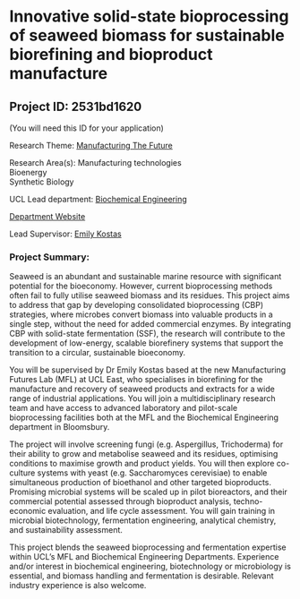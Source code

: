 # Innovative solid-state bioprocessing of seaweed biomass for sustainable biorefining and bioproduct manufacture

## Project ID: **2531bd1620**
(You will need this ID for your application)

Research Theme: [Manufacturing The Future](../themes/manufacturing-the-future.md)

Research Area(s):
Manufacturing technologies<br />Bioenergy<br />Synthetic Biology

UCL Lead department: [Biochemical Engineering](../departments/biochemical-engineering.md)

[Department Website](https://www.ucl.ac.uk/biochemical-engineering)

Lead Supervisor: [Emily Kostas](https://profiles.ucl.ac.uk/71300)

### Project Summary:

Seaweed is an abundant and sustainable marine resource with significant potential for the bioeconomy. However, current bioprocessing methods often fail to fully utilise seaweed biomass and its residues. This project aims to address that gap by developing consolidated bioprocessing (CBP) strategies, where microbes convert biomass into valuable products in a single step, without the need for added commercial enzymes. By integrating CBP with solid-state fermentation (SSF), the research will contribute to the development of low-energy, scalable biorefinery systems that support the transition to a circular, sustainable bioeconomy.

You will be supervised by Dr Emily Kostas based at the new Manufacturing Futures Lab (MFL) at UCL East, who specialises in biorefining for the manufacture and recovery of seaweed products and extracts for a wide range of industrial applications. You will join a multidisciplinary research team and have access to advanced laboratory and pilot-scale bioprocessing facilities both at the MFL and the Biochemical Engineering department in Bloomsbury. 

The project will involve screening fungi (e.g. Aspergillus, Trichoderma) for their ability to grow and metabolise seaweed and its residues, optimising conditions to maximise growth and product yields. You will then explore co-culture systems with yeast (e.g. Saccharomyces cerevisiae) to enable simultaneous production of bioethanol and other targeted bioproducts. Promising microbial systems will be scaled up in pilot bioreactors, and their commercial potential assessed through bioproduct analysis, techno-economic evaluation, and life cycle assessment. You will gain training in microbial biotechnology, fermentation engineering, analytical chemistry, and sustainability assessment. 

This project blends the seaweed bioprocessing and fermentation expertise within UCL’s MFL and Biochemical Engineering Departments. Experience and/or interest in biochemical engineering, biotechnology or microbiology is essential, and biomass handling and fermentation is desirable. Relevant industry experience is also welcome.
